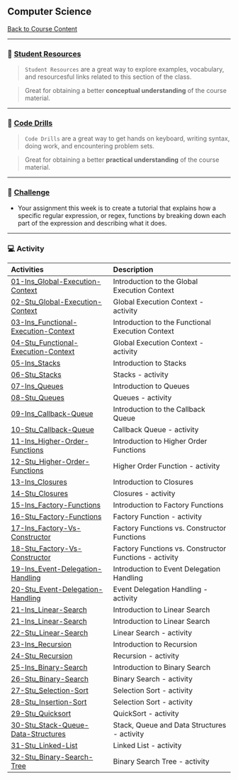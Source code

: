## Computer Science
[Back to Course Content](../../README.md)

-----

### :book: **[Student Resources](student-resources/README.md)**

> `Student Resources` are a great way to explore examples, vocabulary, and resourcesful links related to this section of the class.

> Great for obtaining a better **conceptual understanding** of the course material. 

------

### :dart: **[Code Drills](code-drills/README.md)**

> `Code Drills` are a great way to get hands on keyboard, writing syntax, doing work, and encountering problem sets. 

> Great for obtaining a better **practical understanding** of the course material. 


-----
### :pencil: **[Challenge](challenge/README.md)**

- Your assignment this week is to create a tutorial that explains how a specific regular expression, or regex, functions by breaking down each part of the expression and describing what it does.

-----

### :computer: Activity

|  Activities |  Description |
|:--	|:-- |
|[01-Ins_Global-Execution-Context](activities/01-Ins_Global-Execution-Context)| Introduction to the Global Execution Context |
|[02-Stu_Global-Execution-Context](activities/02-Stu_Global-Execution-Context)| Global Execution Context  - activity |
|[03-Ins_Functional-Execution-Context](activities/03-Ins_Functional-Execution-Context)| Introduction to the Functional Execution Context |
|[04-Stu_Functional-Execution-Context](activities/04-Stu_Functional-Execution-Context)| Global Execution Context - activity |
|[05-Ins_Stacks](activities/05-Ins_Stacks)| Introduction to Stacks |
|[06-Stu_Stacks](activities/06-Stu_Stacks)| Stacks - activity |
|[07-Ins_Queues](activities/07-Ins_Queues)| Introduction to Queues |
|[08-Stu_Queues](activities/08-Stu_Queues)| Queues - activity |
|[09-Ins_Callback-Queue](activities/09-Ins_Callback-Queue)| Introduction to the Callback Queue |
|[10-Stu_Callback-Queue](activities/10-Stu_Callback-Queue)| Callback Queue - activity |
|[11-Ins_Higher-Order-Functions](activities/11-Ins_Higher-Order-Functions)| Introduction to Higher Order Functions |
|[12-Stu_Higher-Order-Functions](activities/12-Stu_Higher-Order-Functions)| Higher Order Function - activity |
|[13-Ins_Closures](activities/13-Ins_Closures)| Introduction to Closures |
|[14-Stu_Closures](activities/14-Stu_Closures)| Closures - activity |
|[15-Ins_Factory-Functions](activities/15-Ins_Factory-Functions)| Introduction to Factory Functions |
|[16-Stu_Factory-Functions](activities/16-Stu_Factory-Functions)| Factory Function - activity |
|[17-Ins_Factory-Vs-Constructor](activitites/17-Ins_Factory-Vs-Constructor)| Factory Functions vs. Constructor Functions |
|[18-Stu_Factory-Vs-Constructor](activitites/18-Stu_Factory-Vs-Constructor)| Factory Functions vs. Constructor Functions - activity |
|[19-Ins_Event-Delegation-Handling](activitites/19-Ins_Event-Delegation-Handling)| Introduction to Event Delegation Handling |
|[20-Stu_Event-Delegation-Handling](activitites/20-Stu_Event-Delegation-Handling)| Event Delegation Handling - activity |
|[21-Ins_Linear-Search](activitites/21-Ins_Linear-Search)| Introduction to Linear Search |
|[21-Ins_Linear-Search](activitites/21-Ins_Linear-Search)| Introduction to Linear Search |
|[22-Stu_Linear-Search](activitites/22-Stu_Linear-Search)| Linear Search - activity |
|[23-Ins_Recursion](activitites/23-Ins_Recursion)| Introduction to Recursion |
|[24-Stu_Recursion](activitites/24-Stu_Recursion)| Recursion - activity |
|[25-Ins_Binary-Search](activitites/25-Ins_Binary-Search)| Introduction to Binary Search |
|[26-Stu_Binary-Search](activitites/26-Stu_Binary-Search)| Binary Search - activity |
|[27-Stu_Selection-Sort](activitites/27-Stu_Selection-Sort)| Selection Sort - activity |
|[28-Stu_Insertion-Sort](activitites/28-Stu_Insertion-Sort)| Selection Sort - activity |
|[29-Stu_Quicksort](activitites/29-Stu_Quicksort)| QuickSort - activity  |
|[30-Stu_Stack-Queue-Data-Structures](activitites/30-Stu_Stack-Queue-Data-Structures)| Stack, Queue and Data Structures - activity |
|[31-Stu_Linked-List](activitites/31-Stu_Linked-List)| Linked List - activity  |
|[32-Stu_Binary-Search-Tree](activitites/32-Stu_Binary-Search-Tree)| Binary Search Tree - activity |
